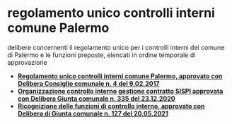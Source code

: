 # regolamento unico controlli interni comune Palermo
delibere concernenti il regolamento unico per i controlli interni del comune di Palermo e le funzioni preposte, elencati in ordine temporale di approvazione

- [**Regolamento unico controlli interni comune Palermo, approvato con Delibera Consiglio comunale n. 4 del 9.02.2017**](https://docs.google.com/viewer?url=https://github.com/UO-TransizioneDigitaleComunePalermo/regolamento-unico-controlli-interni-palermo/raw/main/delibere-regolamento-unico-controlli-interni-comune-palermo/regolamento-unico-controlli-interni-comune-del_CC_4%20_09_02_2017.pdf)
- [**Organizzazione controllo interno gestione contratto SISPI approvata con Delibera Giunta comunale n. 335 del 23.12.2020**](https://docs.google.com/viewer?url=https://github.com/UO-TransizioneDigitaleComunePalermo/regolamento-unico-controlli-interni-palermo/raw/main/delibere-regolamento-unico-controlli-interni-comune-palermo/delibera-GC-335-23.12.2020-organizzazione-controllo-interno-gestione%20contratto%20SISPI.pdf)
- [**Ricognizione delle funzioni di controllo interno, approvato con Delibera di Giunta comunale n. 127 del 20.05.2021**](https://docs.google.com/viewer?url=https://github.com/UO-TransizioneDigitaleComunePalermo/regolamento-unico-controlli-interni-palermo/raw/main/delibere-regolamento-unico-controlli-interni-comune-palermo/delibera_GC_127-20_05_2021-ricognizione-funzioni-controllo-interno.pdf)
